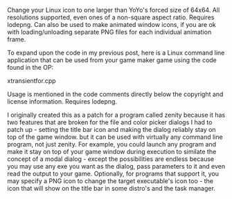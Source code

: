 Change your Linux icon to one larger than YoYo's forced size of 64x64. All resolutions supported, even ones of a non-square aspect ratio. Requires lodepng. Can also be used to make animated window icons, if you are ok with loading/unloading separate PNG files for each individual animation frame.

To expand upon the code in my previous post, here is a Linux command line application that can be used from your game maker game using the code found in the OP:

xtransientfor.cpp

Usage is mentioned in the code comments directly below the copyright and license information. Requires lodepng.

I originally created this as a patch for a program called zenity because it has two features that are broken for the file and color picker dialogs I had to patch up - setting the title bar icon and making the dialog reliably stay on top of the game window. but it can be used with virtually any command line program, not just zenity. For example, you could launch any program and make it stay on top of your game window during execution to similate the concept of a modal dialog - except the possibilities are endless because you may use any exe you want as the dialog, pass parameters to it and even read the output to your game. Optionally, for programs that support it, you may specify a PNG icon to change the target executable's icon too - the icon that will show on the title bar in some distro's and the task manager.
